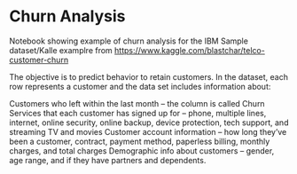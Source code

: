 #  Churn Analysis

Notebook showing example of churn analysis for the IBM Sample dataset/Kalle examplre from https://www.kaggle.com/blastchar/telco-customer-churn

The objective is to predict behavior to retain customers. In the dataset, each row represents a customer and the data set includes information about:

Customers who left within the last month – the column is called Churn
Services that each customer has signed up for – phone, multiple lines, internet, online security, online backup, device protection, tech support, and streaming TV and movies
Customer account information – how long they’ve been a customer, contract, payment method, paperless billing, monthly charges, and total charges
Demographic info about customers – gender, age range, and if they have partners and dependents.

